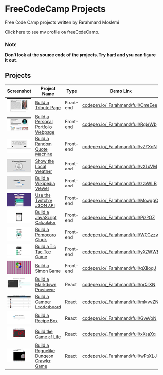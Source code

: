 FreeCodeCamp Projects
=======

Free Code Camp projects written by Farahmand Moslemi

[Click here to see my profile on freeCodeCamp](https://www.freecodecamp.com/farahmandm).

### **Note**

**Don't look at the source code of the projects. Try hard and you can figure it out.**

## Projects

 Screenshot | Project Name | Type | Demo Link
 ---------- | ------------ |----- | ---------
 ![Tribute Page By Farahmand Moslemi](projects/frontend/tribute-page/tribute-page-thumb.png) | [Build a Tribute Page](https://www.freecodecamp.com/challenges/Build%20a%20Tribute%20Page) | Front-end | [codepen.io/_Farahmand/full/OmeEee](https://codepen.io/_Farahmand/full/OmeEee/)
 ![Portfolio Page By Farahmand Moslemi](projects/frontend/portfolio-page/portfolio-page-thumb.png) | [Build a Personal Portfolio Webpage](https://www.freecodecamp.com/challenges/Build%20a%20Personal%20Portfolio%20Webpage) | Front-end | [codepen.io/_Farahmand/full/RgbrWb](https://codepen.io/_Farahmand/full/RgbrWb/)
 ![Random Quote Machine By Farahmand Moslemi](projects/frontend/random-quote-machine/random-quote-machine-thumb.png) | [Build a Random Quote Machine](https://www.freecodecamp.com/challenges/Build%20a%20Random%20Quote%20Machine) | Front-end | [codepen.io/_Farahmand/full/vZYXoN](https://codepen.io/_Farahmand/full/vZYXoN/)
 ![Local Weather By Farahmand Moslemi](projects/frontend/local-weather/local-weather-thumb.png) | [Show the Local Weather](https://www.freecodecamp.com/challenges/Show%20the%20Local%20Weather) | Front-end | [codepen.io/_Farahmand/full/yXLxVM](https://codepen.io/_Farahmand/full/yXLxVM/)
 ![Wikipedia Viewer By Farahmand Moslemi](projects/frontend/wikipedia-viewer/wikipedia-viewer-thumb.png) | [Build a Wikipedia Viewer](https://www.freecodecamp.com/challenges/Build%20a%20Wikipedia%20Viewer) | Front-end | [codepen.io/_Farahmand/full/zzxWLB](https://codepen.io/_Farahmand/full/zzxWLB/)
 ![Twitch Streamer By Farahmand Moslemi](projects/frontend/twitch-streamer/twitch-streamer-thumb.png) | [Use the Twitchtv JSON API](https://www.freecodecamp.com/challenges/Use%20the%20Twitchtv%20JSON%20API) | Front-end | [codepen.io/_Farahmand/full/MowggO](https://codepen.io/_Farahmand/full/MowggO/)
 ![Calculator By Farahmand Moslemi](projects/frontend/calculator/calculator-thumb.png) | [Build a JavaScript Calculator](https://www.freecodecamp.com/challenges/Build%20a%20JavaScript%20Calculator) | Front-end | [codepen.io/_Farahmand/full/PjzPOZ](https://codepen.io/_Farahmand/full/PjzPOZ/)
 ![Pomodoro Clock By Farahmand Moslemi](projects/frontend/pomodoro-clock/pomodoro-clock-thumb.png) | [Build a Pomodoro Clock](https://www.freecodecamp.com/challenges/Build%20a%20Pomodoro%20Clock) | Front-end | [codepen.io/_Farahmand/full/WOGzzw](https://codepen.io/_Farahmand/full/WOGzzw/)
 ![Tic Tac Toe Game By Farahmand Moslemi](projects/frontend/tic-tac-toe-game/tic-tac-toe-game-thumb.png) | [Build a Tic Tac Toe Game](https://www.freecodecamp.com/challenges/Build%20a%20Tic%20Tac%20Toe%20Game) | Front-end | [codepen.io/_Farahmand/full/yXZWWB](https://codepen.io/_Farahmand/full/yXZWWB/)
 ![Simon Game By Farahmand Moslemi](projects/frontend/simon-game/simon-game-thumb.png) | [Build a Simon Game](https://www.freecodecamp.com/challenges/Build%20a%20Simon%20Game) | Front-end | [codepen.io/_Farahmand/full/qXBoqJ](https://codepen.io/_Farahmand/full/qXBoqJ/)
 ![Markdown Previewer By Farahmand Moslemi](projects/react/markdown-previewer/markdown-previewer-thumb.png) | [Build a Markdown Previewer](https://www.freecodecamp.org/challenges/build-a-markdown-previewer) | React | [codepen.io/_Farahmand/full/prQrXN](https://codepen.io/_Farahmand/full/prQrXN/)
 ![Camper Leaderboard By Farahmand Moslemi](projects/react/camper-leaderboard/camper-leaderboard-thumb.png) | [Build a Camper Leaderboard](https://www.freecodecamp.org/challenges/build-a-camper-leaderboard) | React | [codepen.io/_Farahmand/full/mMvvZN](https://codepen.io/_Farahmand/full/mMvvZN/)
 ![Recipe Box By Farahmand Moslemi](projects/react/recipe-box/recipe-box-thumb.png) | [Build a Recipe Box](https://www.freecodecamp.org/challenges/build-a-recipe-box) | React | [codepen.io/_Farahmand/full/GveVoN](https://codepen.io/_Farahmand/full/GveVoN/)
 ![The Game of Life By Farahmand Moslemi](projects/react/game-of-life/game-of-life-thumb.png) | [Build the Game of Life](https://www.freecodecamp.org/challenges/build-the-game-of-life) | React | [codepen.io/_Farahmand/full/xXeaXq](https://codepen.io/_Farahmand/full/xXeaXq/)
 ![Roguelike Dungeon Crawler By Farahmand Moslemi](projects/react/roguelike-dungeon-crawler/roguelike-dungeon-crawler-thumb.png) | [Build a Roguelike Dungeon Crawler Game](https://www.freecodecamp.org/challenges/build-a-roguelike-dungeon-crawler-game) | React | [codepen.io/_Farahmand/full/wPqXLJ](https://codepen.io/_Farahmand/full/wPqXLJ/)
